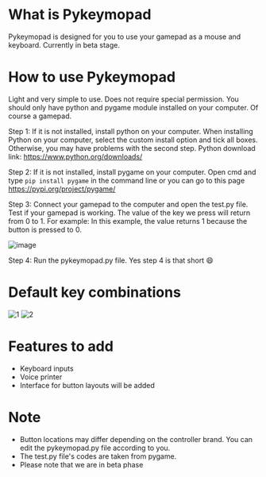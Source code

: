 # What is Pykeymopad
Pykeymopad is designed for you to use your gamepad as a mouse and keyboard. Currently in beta stage.

# How to use Pykeymopad
Light and very simple to use. Does not require special permission. You should only have python and pygame module installed on your computer. Of course a gamepad. 

Step 1: 
If it is not installed, install python on your computer. When installing Python on your computer, select the custom install option and tick all boxes. Otherwise, you may have problems with the second step.
Python download link: https://www.python.org/downloads/

Step 2: 
If it is not installed, install pygame on your computer. Open cmd and type ```pip install pygame``` in the command line or you can go to this page https://pypi.org/project/pygame/

Step 3:
Connect your gamepad to the computer and open the test.py file. Test if your gamepad is working. The value of the key we press will return from 0 to 1. For example: In this example, the value returns 1 because the button is pressed to 0.

![image](https://user-images.githubusercontent.com/84897997/119813349-d41d0700-bef1-11eb-8947-1b8754d9d6b2.png)

Step 4: 
Run the pykeymopad.py file. Yes step 4 is that short :smile: 

# Default key combinations
![1](https://user-images.githubusercontent.com/84897997/119822067-ebf98880-befb-11eb-998d-8e5a60da42f3.jpg)
![2](https://user-images.githubusercontent.com/84897997/119822112-f6b41d80-befb-11eb-8f71-33fe94e870a7.jpg)

# Features to add
* Keyboard inputs
* Voice printer
* Interface for button layouts will be added

# Note
* Button locations may differ depending on the controller brand. You can edit the pykeymopad.py file according to you.
* The test.py file's codes are taken from pygame.
* Please note that we are in beta phase




